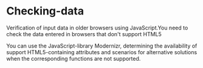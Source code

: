 Checking-data
=============

Verification of input data in older browsers using JavaScript.You need to check the data entered in browsers that don't support HTML5

You can use the JavaScript-library Modernizr, determining the availability of support HTML5-containing attributes and scenarios for alternative solutions when the corresponding functions are not supported.
